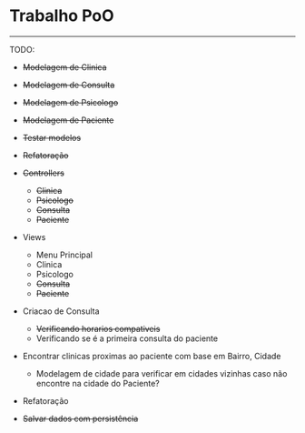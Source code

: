 # Trabalho PoO
---------

TODO:
* ~~Modelagem de Clinica~~
* ~~Modelagem de Consulta~~
* ~~Modelagem de Psicologo~~
* ~~Modelagem de Paciente~~
* ~~Testar modelos~~
* ~~Refatoração~~
* ~~Controllers~~
    * ~~Clinica~~
    * ~~Psicologo~~
    * ~~Consulta~~
    * ~~Paciente~~
* Views
    * Menu Principal
    * Clinica
    * Psicologo
    * ~~Consulta~~
    * ~~Paciente~~
* Criacao de Consulta
    * ~~Verificando horarios compativeis~~
    * Verificando se é a primeira consulta do paciente
    
* Encontrar clinicas proximas ao paciente com base em Bairro, Cidade
    * Modelagem de cidade para verificar em cidades vizinhas caso não encontre na cidade do Paciente?
* Refatoração
* ~~Salvar dados com persistência~~

